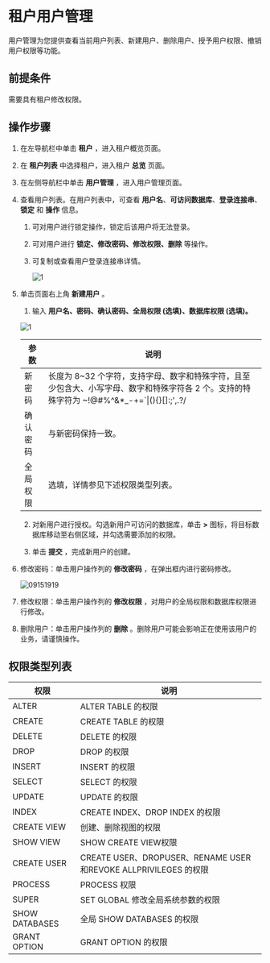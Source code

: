 # 租户用户管理

用户管理为您提供查看当前用户列表、新建用户、删除用户、授予用户权限、撤销用户权限等功能。

## 前提条件

需要具有租户修改权限。

## 操作步骤

1. 在左导航栏中单击 **租户** ，进入租户概览页面。

2. 在 **租户列表** 中选择租户，进入租户 **总览** 页面。

3. 在左侧导航栏中单击 **用户管理** ，进入用户管理页面。

4. 查看用户列表。在用户列表中，可查看 **用户名**、**可访问数据库**、**登录连接串**、**锁定** 和 **操作** 信息。

   1. 可对用户进行锁定操作，锁定后该用户将无法登录。

   2. 可对用户进行 **锁定、修改密码、修改权限、删除** 等操作。

   3. 可复制或查看用户登录连接串详情。

      ![1](https://obbusiness-private.oss-cn-shanghai.aliyuncs.com/doc/img/ocp/%E6%96%B0%E5%BB%BA%E7%A7%9F%E6%88%B71.png)

5. 单击页面右上角 **新建用户** 。

   1. 输入 **用户名、密码、确认密码、全局权限 (选填)、数据库权限 (选填)。**

    ![1](https://help-static-aliyun-doc.aliyuncs.com/assets/img/zh-CN/9592080261/p272884.png)

      |  参数   |        说明       |
      |-------|---------|
      | 新密码   | 长度为 8\~32 个字符，支持字母、数字和特殊字符，且至少包含大、小写字母、数字和特殊字符各 2 个。支持的特殊字符为 \~!@#%\^\&\*_-+=\`\|(){}\[\]:;',.?/ |
      | 确认密码 | 与新密码保持一致。 |
      | 全局权限  | 选填，详情参见下述权限类型列表。   |

   2. 对新用户进行授权。勾选新用户可访问的数据库，单击 **\>** 图标，将目标数据库移动至右侧区域，并勾选需要添加的权限。

   3. 单击 **提交** ，完成新用户的创建。

6. 修改密码：单击用户操作列的 **修改密码** ，在弹出框内进行密码修改。

   ![09151919](https://help-static-aliyun-doc.aliyuncs.com/assets/img/zh-CN/6260562361/p327123.png)

7. 修改权限：单击用户操作列的 **修改权限** ，对用户的全局权限和数据库权限进行修改。

8. 删除用户：单击用户操作列的 **删除** 。删除用户可能会影响正在使用该用户的业务，请谨慎操作。

## 权限类型列表

|     **权限**     |                          **说明**                           |
|----------------|-----------------------------------------------------------|
| ALTER          | ALTER TABLE 的权限                                           |
| CREATE         | CREATE TABLE 的权限                                          |
| DELETE         | DELETE 的权限                                                |
| DROP           | DROP 的权限                                                  |
| INSERT         | INSERT 的权限                                                |
| SELECT         | SELECT 的权限                                                |
| UPDATE         | UPDATE 的权限                                                |
| INDEX          | CREATE INDEX、DROP INDEX 的权限                               |
| CREATE VIEW    | 创建、删除视图的权限                                                |
| SHOW VIEW      | SHOW CREATE VIEW权限                                        |
| CREATE USER    | CREATE USER、DROPUSER、RENAME USER和REVOKE ALLPRIVILEGES 的权限 |
| PROCESS        | PROCESS 权限                                                |
| SUPER          | SET GLOBAL 修改全局系统参数的权限                                    |
| SHOW DATABASES | 全局 SHOW DATABASES 的权限                                     |
| GRANT OPTION   | GRANT OPTION 的权限                                          |
